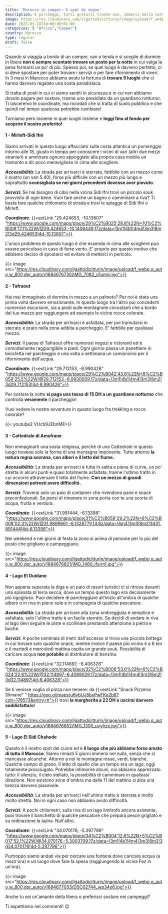 ```yaml
---
title: 'Marocco in camper: 5 spot da sogno'
description: 5 parcheggi, tutti gratuiti tranne uno, immersi nella natura in cui vivere e sognare a bordo del tuo camper. Vieni a scoprirli con noi!
image: https://res.cloudinary.com/ilgattodicitturin/image/upload/f_webp,q_auto,w_800,dpr_auto/v1684676753/IMG_9525_hvzska.jpg
date: 2023-05-18T10:00:00+01:00
categories: [ "Africa","Camper"]
country: Marocco
type: regular
draft: false 
---
```


Quando si viaggia a bordo di un camper, van o tenda e si sceglie di dormire in libera **non è sempre scontato trovare un posto per la notte** in cui valga la pena fermarsi un po' di più. 
Spesso poi, se quel luogo è davvero perfetto, ci si deve spostare per poter trovare i servizi o per fare rifornimento di viveri. 
In 3 mesi in Marocco abbiamo avuto la fortuna di **trovare 5 luoghi** che ci hanno davvero regalato una sosta paradisiaca. 

Si tratta di posti in cui ci siamo sentiti in sicurezza e in cui non abbiamo dovuto pagare per sostare, tranne uno presidiato da un guardiano notturno. 
Ti lasceremo <!-- la mappa con --> le coordinate, ma ricordati che si tratta di suolo pubblico e che quindi nel tempo qualcosa potrebbe cambiare!

Torniamo però insieme in quei luoghi insieme e **leggi fino al fondo per scoprire il nostro preferito!**

#### 1 - Mirleft-Sidi Ifni
Siamo arrivati in questo luogo affacciato sulla costa atlantica un pomeriggio intorno alle 18, giusto in tempo per conoscere i vicini di van (altri due mezzi stranieri) e ammirare ognuno appoggiato alla propria casa mobile un tramonto a dir poco meraviglioso in cima alle scogliere.

**_Accessibilità_**: La strada per arrivarci è sterrata, fattibile con un mezzo come il nostro (un van 5.40), forse più difficile con un mezzo più lungo e soprattutto **sconsigliata se nei giorni precedenti dovesse aver piovuto**.

**_Servizi_**: Se hai bisogno di cibo nella vicina Sidi Ifni trovi un piccolo souk provvisto di ogni bene.
Vuoi fare anche un bagno o camminare a riva? Ti basta fare qualche chilometro di strada e trovi le spiagge di Sidi Ifni o Mirleft. 

**_Coordinate_**: {{<extLink "29.424653, -10.13807" "https://www.google.com/maps/place/29%C2%B025'28.8%22N+10%C2%B008'17.1%22W/@29.424653,-10.1406449,17z/data=!3m1!4b1!4m4!3m3!8m2!3d29.424653!4d-10.13807">}}

L'unico problema di questo luogo è che essendo in cima alle scogliere può essere pericoloso in caso di forte vento. E' proprio per questo motivo che abbiamo deciso di spostarci ed evitare di metterci in pericolo.

{{< image src="https://res.cloudinary.com/ilgattodicitturin/image/upload/f_webp,q_auto,w_800,dpr_auto/v1684676730/IMG_7082_o1umiy.jpg">}}

#### 2 - Tafraout
Hai mai immaginato di dormire in mezzo a un palmeto? Per noi è stata una prima volta davvero emozionante.
In questo luogo tra l'altro pui concederti numerose escursioni, sia a piedi sulle montagnole circostanti che a bordo del tuo mezzo per raggiungere ad esempio le vicine rocce colorate. 

**_Accessibilità_**: La strada per arrivarci è asfaltata, per poi tramutarsi in sterrato e prato nella zona adibita a parcheggio. E' fattibile per qualsiasi mezzo. 

**_Servizi_**: Il paese di Tafraout offre numerosi negozi e ristoranti ed è comodamente raggiungibile a piedi. Ogni giorno passa un panettiere in bicicletta nel parcheggio e una volta a settimana un camioncino per il rifornimento dell'acqua.

**_Coordinate_**: {{<extLink "29.712153, -8.990426" "https://www.google.com/maps/place/29%C2%B042'43.8%22N+8%C2%B059'25.5%22W/@29.712153,-8.9930009,17z/data=!3m1!4b1!4m4!3m3!8m2!3d29.712153!4d-8.990426">}}

Per sostare la notte **si paga una tassa di 15 DH a un guardiano notturno** che controlla **veramente** il parcheggio!

Vuoi vedere le nostre avventure in questo luogo fra trekking e rocce colorate? 

{{< youtube2 VUcb9JEbnME>}}

#### 3 - Cattedrale di Amsfrane
Non immaginarti una sosta religiosa, perché di una Cattedrale in questo luogo troverai solo la forma di una montagna imponente. Tutto attorno **la natura regna sovrana, con alberi e il letto del fiume.**

**_Accessibilità_**: La strada per arrivarci è tutta in salita e piena di curve, un po' stretta in alcuni punti e quasi totalmente asfaltata, tranne l'ultimo tratto in cui occorre attraversare il letto del fiume. 
**Con un mezzo di grandi dimensioni potresti avere difficoltà.**

**_Servizi_**: Troverai solo un paio di container che rivendono pane e snack preconfezionati. Se pensi di rimanere in zona porta con te una scorta di acqua, frutta e verdura. 

**_Coordinate_**: {{<extLink "31.991444, -6.13398" "https://www.google.com/maps/place/31%C2%B059'29.2%22N+6%C2%B008'02.3%22W/@31.9899661,-6.1328779,14.8z/data=!4m4!3m3!8m2!3d31.991444!4d-6.13398">}}

Nei weekend e nei giorni di festa la zona si anima di persone per lo più del posto che grigliano e campeggiano. 

{{< image src="https://res.cloudinary.com/ilgattodicitturin/image/upload/f_webp,q_auto,w_800,dpr_auto/v1684676821/IMG_1460_ifsrm1.jpg">}}

#### 4 - Lago El Ouidane
Non appena superata la diga e un paio di resort turistici ci si ritrova davanti una spianata di terra secca, dove un tempo questo lago era decisamente più rigoglioso. Puoi decidere di parcheggiare all'inizio all'ombra di qualche albero o in riva in pieno sole e in compagnia di qualche pescatore.

**_Accessibilità_**: La strada per arrivare alla zona ombreggiata è semplice e asfaltata, solo l'ultimo tratto è un facile sterrato. Se decidi di andare in riva al lago devi seguire le piste e scollinare prestando attenzione a pietra e buche.

**_Servizi_**: A poche centinaia di metri dall'accesso si trova una piccola bottega in cui trovare solo qualche snack, mentre invece il paese più vicino è a 6 km e il martedì e mercoledì mattina ospita un grande souk. Possibilità di caricare acqua **non potabile** al distributore di benzina.

**_Coordinate_**: {{<extLink "32.114897, -6.406328" "https://www.google.com/maps/place/32%C2%B006'53.6%22N+6%C2%B024'22.8%22W/@32.114897,-6.4089029,17z/data=!3m1!4b1!4m4!3m3!8m2!3d32.114897!4d-6.406328">}}

Se ti venisse voglia di pizza non temere: da {{<extLink "Snack Pizzeria Slimane" " https://goo.gl/maps/u6ybUJ5bxPwFKo2b8?coh=178573&entry=tt">}} trovi **la margherita a 22 DH e uscirai davvero soddisfatta/o**!  

{{< image src="https://res.cloudinary.com/ilgattodicitturin/image/upload/f_webp,q_auto,w_800,dpr_auto/v1684676852/IMG_1300_uvyhzx.jpg">}}

#### 5 - Lago El Sidi Chahede
Questo è il nostro spot del cuore ed è **il luogo che più abbiamo forse amato di tutto il Marocco**. Siamo rimasti 5 giorni immersi nel nulla, senza che ci mancasse alcunché. Attorno a noi le montagne rosse, verdi, bianche. Qualche campo di grano. Il letto di quello che un tempo era un lago, oggi totalmente prosciugato. 
Potrebbe intimorire alcuni, noi abbiamo apprezzato tutto: il silenzio, il cielo stellato, la possibilità di camminare in qualsiasi direzione.
Non esistono zone d'ombra ma dalle 11 del mattino si alza una brezza davvero piacevole. 

**_Accessibilità_**: La strada per arrivarci nell'ultimo tratto è sterrata e molto molto stretta. Noi in ogni caso non abbiamo avuto difficoltà.

**_Servizi_**: A pochi chilometri, sulla riva di un lago limitrofo ancora esistente, puoi trovare il banchetto di qualche pescatore che prepara pesce grigliato e su ordinazione la tajina. Null'altro. 

**_Coordinate_**: {{<extLink "34.070176, -5.297796" "https://www.google.com/maps/place/34%C2%B004'12.6%22N+5%C2%B017'52.1%22W/@34.070176,-5.3003709,17z/data=!3m1!4b1!4m4!3m3!8m2!3d34.070176!4d-5.297796">}}

Purtroppo siamo andati via per cercare una fontana dove caricare acqua (a mezz'ora) e un luogo dove fare la spesa (raggiungendo la vicina Fez in un'ora).

{{< image src="https://res.cloudinary.com/ilgattodicitturin/image/upload/f_webp,q_auto,w_800,dpr_auto/v1684677033/DSC02744_wp34o6.jpg">}}

Anche tu sei un'amante della libera o preferisci sostare nei campeggi?

Ti aspettiamo nei commenti! 😊